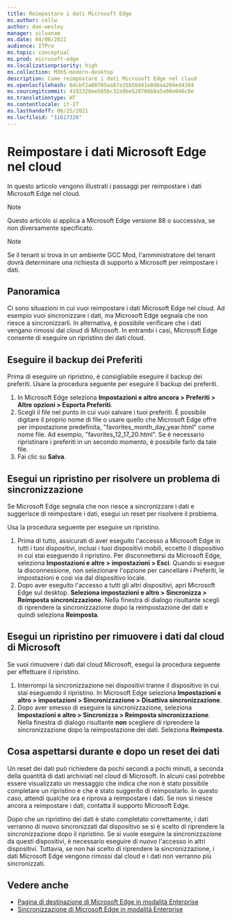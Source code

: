 ```yaml
---
title: Reimpostare i dati Microsoft Edge
ms.author: collw
author: dan-wesley
manager: silvanam
ms.date: 04/08/2021
audience: ITPro
ms.topic: conceptual
ms.prod: microsoft-edge
ms.localizationpriority: high
ms.collection: M365-modern-desktop
description: Come reimpostare i dati Microsoft Edge nel cloud
ms.openlocfilehash: 6dcbf2a80705aa87a35b50d41e0dbaa266ed4384
ms.sourcegitcommit: 4192328ee585bc32a9be528766b8a5a98e046c8e
ms.translationtype: HT
ms.contentlocale: it-IT
ms.lasthandoff: 06/25/2021
ms.locfileid: "11617326"
---
```

# <a name="reset-microsoft-edge-data-in-the-cloud"></a>Reimpostare i dati Microsoft Edge nel cloud

In questo articolo vengono illustrati i passaggi per reimpostare i dati Microsoft Edge nel cloud.

> [!NOTE]
> Questo articolo si applica a Microsoft Edge versione 88 o successiva, se non diversamente specificato.

> [!NOTE]
> Se il tenant si trova in un ambiente GCC Mod, l'amministratore del tenant dovrà determinare una richiesta di supporto a Microsoft per reimpostare i dati.

## <a name="overview"></a>Panoramica

Ci sono situazioni in cui vuoi reimpostare i dati Microsoft Edge nel cloud. Ad esempio vuoi sincronizzare i dati, ma Microsoft Edge segnala che non riesce a sincronizzarli. In alternativa, è possibile verificare che i dati vengano rimossi dal cloud di Microsoft. In entrambi i casi, Microsoft Edge consente di eseguire un ripristino dei dati cloud.

## <a name="back-up-your-favorites"></a>Eseguire il backup dei Preferiti

Prima di eseguire un ripristino, è consigliabile eseguire il backup dei preferiti. Usare la procedura seguente per eseguire il backup dei preferiti.

1. In Microsoft Edge seleziona **Impostazioni e altro ancora > Preferiti > Altre opzioni > Esporta Preferiti**.
2. Scegli il file nel punto in cui vuoi salvare i tuoi preferiti. È possibile digitare il proprio nome di file o usare quello che Microsoft Edge offre per impostazione predefinita, "favorites_month_day_year.html" come nome file. Ad esempio, "favorites_12_17_20.html". Se è necessario ripristinare i preferiti in un secondo momento, è possibile farlo da tale file.
3. Fai clic su **Salva**.

## <a name="perform-a-reset-to-fix-a-synchronization-problem"></a>Esegui un ripristino per risolvere un problema di sincronizzazione

Se Microsoft Edge segnala che non riesce a sincronizzare i dati e suggerisce di reimpostare i dati, esegui un reset per risolvere il problema.

Usa la procedura seguente per eseguire un ripristino.

1. Prima di tutto, assicurati di aver eseguito l'accesso a Microsoft Edge in tutti i tuoi dispositivi, inclusi i tuoi dispositivi mobili, eccetto il dispositivo in cui stai eseguendo il ripristino. Per disconnettersi da Microsoft Edge, seleziona **Impostazioni e altre > impostazioni > Esci**. Quando si esegue la disconnessione, non selezionare l'opzione per cancellare i Preferiti, le impostazioni e così via dal dispositivo locale.
2. Dopo aver eseguito l'accesso a tutti gli altri dispositivi, apri Microsoft Edge sul desktop. **Seleziona impostazioni e altro > Sincronizza > Reimposta sincronizzazione**. Nella finestra di dialogo risultante scegli di riprendere la sincronizzazione dopo la reimpostazione dei dati e quindi seleziona **Reimposta**.

## <a name="perform-a-reset-to-remove-your-data-from-microsofts-cloud"></a>Esegui un ripristino per rimuovere i dati dal cloud di Microsoft

Se vuoi rimuovere i dati dal cloud Microsoft, esegui la procedura seguente per effettuare il ripristino.

1. Interrompi la sincronizzazione nei dispositivi tranne il dispositivo in cui stai eseguendo il ripristino.  In Microsoft Edge seleziona **Impostazioni e altro > impostazioni > Sincronizzazione > Disattiva sincronizzazione**.  
2. Dopo aver smesso di eseguire la sincronizzazione, seleziona **Impostazioni e altro > Sincronizza > Reimposta sincronizzazione**. Nella finestra di dialogo risultante **non** scegliere di riprendere la sincronizzazione dopo la reimpostazione dei dati. Seleziona **Reimposta**.

## <a name="what-to-expect-during-and-after-a-data-reset"></a>Cosa aspettarsi durante e dopo un reset dei dati

Un reset dei dati può richiedere da pochi secondi a pochi minuti, a seconda della quantità di dati archiviati nel cloud di Microsoft. In alcuni casi potrebbe essere visualizzato un messaggio che indica che non è stato possibile completare un ripristino e che è stato suggerito di reimpostarlo. In questo caso, attendi qualche ora e riprova a reimpostare i dati. Se non si riesce ancora a reimpostare i dati, contatta il supporto Microsoft Edge.

Dopo che un ripristino dei dati è stato completato correttamente, i dati verranno di nuovo sincronizzati dal dispositivo se si è scelto di riprendere la sincronizzazione dopo il ripristino. Se si vuole eseguire la sincronizzazione da questi dispositivi, è necessario eseguire di nuovo l'accesso in altri dispositivi. Tuttavia, se non hai scelto di riprendere la sincronizzazione, i dati Microsoft Edge vengono rimossi dal cloud e i dati non verranno più sincronizzati.

## <a name="see-also"></a>Vedere anche

- [Pagina di destinazione di Microsoft Edge in modalità Enterprise](https://aka.ms/EdgeEnterprise)
- [Sincronizzazione di Microsoft Edge in modalità Enterprise](microsoft-edge-enterprise-sync.md)